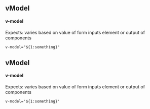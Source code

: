 ## vModel
#### v-model
Expects: varies based on value of form inputs element or output of components
```html
v-model="${1:something}"
```

## vModel
#### v-model
Expects: varies based on value of form inputs element or output of components
```
v-model='${1:something}'
```